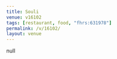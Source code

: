 ```yaml
---
title: Souli
venue: v16102
tags: [restaurant, food, "fhrs:631978"]
permalink: /v/16102/
layout: venue
---
```

null